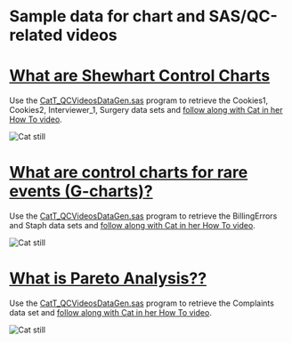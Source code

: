 # Sample data for chart and SAS/QC-related videos 

# [What are Shewhart Control Charts](https://www.youtube.com/watch?v=VOPP5Oqm-9A&list=PLVV6eZFA22QwrXd6nSDU18E6XgXSMOs87)

Use the [CatT_QCVideosDataGen.sas](CatT_QCVideosDataGen.sas) program to retrieve the Cookies1, Cookies2, Interviewer_1, Surgery data sets and [follow along with Cat in her How To video](https://www.youtube.com/watch?v=VOPP5Oqm-9A&list=PLVV6eZFA22QwrXd6nSDU18E6XgXSMOs87).

![Cat still](https://img.youtube.com/vi/VOPP5Oqm-9A/0.jpg)

# [What are control charts for rare events (G-charts)?](https://www.youtube.com/watch?v=rTC7JGJy2JY&list=PLVV6eZFA22QwrXd6nSDU18E6XgXSMOs87)

Use the [CatT_QCVideosDataGen.sas](CatT_QCVideosDataGen.sas) program to retrieve the BillingErrors and Staph data sets and [follow along with Cat in her How To video](https://www.youtube.com/watch?v=rTC7JGJy2JY&list=PLVV6eZFA22QwrXd6nSDU18E6XgXSMOs87).

![Cat still](https://img.youtube.com/vi/rTC7JGJy2JY/0.jpg)


# [What is Pareto Analysis??](https://www.youtube.com/watch?v=muA2pFNOo_I&list=PLVV6eZFA22QwrXd6nSDU18E6XgXSMOs87)

Use the [CatT_QCVideosDataGen.sas](CatT_QCVideosDataGen.sas) program to retrieve the Complaints data set and [follow along with Cat in her How To video](https://www.youtube.com/watch?v=muA2pFNOo_I&list=PLVV6eZFA22QwrXd6nSDU18E6XgXSMOs87).

![Cat still](https://img.youtube.com/vi/muA2pFNOo_I/0.jpg)